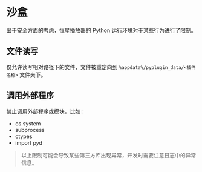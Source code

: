 # 沙盒

出于安全方面的考虑，恒星播放器的 Python 运行环境对于某些行为进行了限制。

## 文件读写

仅允许读写相对路径下的文件，文件被重定向到 `%appdata%/pyplugin_data/<插件名称>` 文件夹下。

## 调用外部程序

禁止调用外部程序或模块，比如：
* os.system
* subprocess
* ctypes
* import pyd

> 以上限制可能会导致某些第三方库出现异常，开发时需要注意日志中的异常信息。